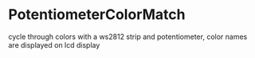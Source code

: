 # PotentiometerColorMatch
cycle through colors with a ws2812 strip and potentiometer, color names are displayed on lcd display
